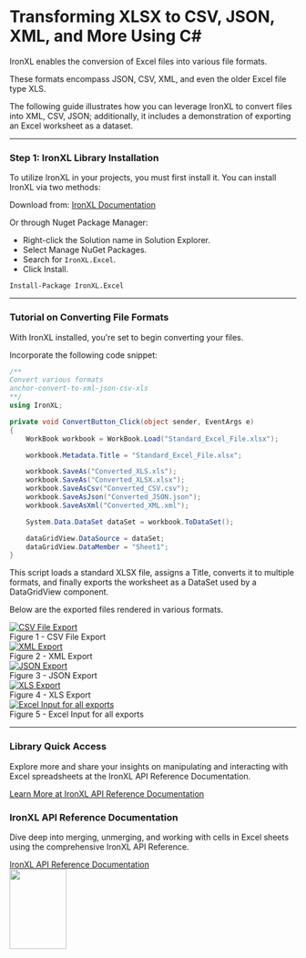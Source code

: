 # Transforming XLSX to CSV, JSON, XML, and More Using C&num;

IronXL enables the conversion of Excel files into various file formats.

These formats encompass JSON, CSV, XML, and even the older Excel file type XLS.

The following guide illustrates how you can leverage IronXL to convert files into XML, CSV, JSON; additionally, it includes a demonstration of exporting an Excel worksheet as a dataset.

---

### Step 1: IronXL Library Installation

To utilize IronXL in your projects, you must first install it. You can install IronXL via two methods:

Download from: [IronXL Documentation](https://ironsoftware.com/csharp/excel/docs/)

Or through Nuget Package Manager:

- Right-click the Solution name in Solution Explorer.
- Select Manage NuGet Packages.
- Search for `IronXL.Excel`.
- Click Install.

```shell
Install-Package IronXL.Excel
```

---

### Tutorial on Converting File Formats

With IronXL installed, you're set to begin converting your files.

Incorporate the following code snippet:

```cs
/**
Convert various formats
anchor-convert-to-xml-json-csv-xls
**/
using IronXL;

private void ConvertButton_Click(object sender, EventArgs e)
{
    WorkBook workbook = WorkBook.Load("Standard_Excel_File.xlsx");

    workbook.Metadata.Title = "Standard_Excel_File.xlsx";

    workbook.SaveAs("Converted_XLS.xls");
    workbook.SaveAs("Converted_XLSX.xlsx");
    workbook.SaveAsCsv("Converted_CSV.csv");
    workbook.SaveAsJson("Converted_JSON.json");
    workbook.SaveAsXml("Converted_XML.xml");

    System.Data.DataSet dataSet = workbook.ToDataSet();

    dataGridView.DataSource = dataSet;
    dataGridView.DataMember = "Sheet1";
}
```

This script loads a standard XLSX file, assigns a Title, converts it to multiple formats, and finally exports the worksheet as a DataSet used by a DataGridView component.

Below are the exported files rendered in various formats.

<div class="content-img-align-center">
	<div class="center-image-wrapper">
    <a href="https://ironsoftware.com/img/faq/excel/csharp-convert-xlsx-to-csv/csv-file-export.png" target="_blank">
      <img class="img-responsive" src="https://ironsoftware.com/img/faq/excel/csharp-convert-xlsx-to-csv/csv-file-export.png" alt="CSV File Export">
    </a>
    <div class="image-description">
      <span class="image-description-text_strong">Figure 1 - </span>
      <span class="image-description-text_italic">CSV File Export</span>
    </div>
  </div>
</div>

<div class="content-img-align-center">
	<div class="center-image-wrapper">
    <a href="https://ironsoftware.com/img/faq/excel/csharp-convert-xlsx-to-csv/xml-export.png" target="_blank">
      <img class="img-responsive" src="https://ironsoftware.com/img/faq/excel/csharp-convert-xlsx-to-csv/xml-export.png" alt="XML Export">
    </a>
    <div class="image-description">
      <span class="image-description-text_strong">Figure 2 - </span>
      <span class="image-description-text_italic">XML Export</span>
    </div>
  </div>
</div>

<div class="content-img-align-center">
	<div the="center-image-wrapper">
    <a href="https://ironsoftware.com/img/faq/excel/csharp-convert-xlsx-to-csv/json-export.png" target="_blank">
      <img class="img-responsive" src="https://ironsoftware.com/img/faq/excel/csharp-convert-xlsx-to-csv/json-export.png" alt="JSON Export">
    </a>
    <div class="image-description">
      <span class="image-description-text_strong">Figure 3 - </span>
      <span class="image-description-text_italic">JSON Export</span>
    </div>
  </div>
</div>

<div class="content-img-align-center">
	<div class="center-image-wrapper">
    <a href="https://ironsoftware.com/img/faq/excel/csharp-convert-xlsx-to-csv/xls-export.png" target="_blank">
      <img class="img-responsive" src="https://ironsoftware.com/img/faq/excel/csharp-convert-xlsx-to-csv/xls-export.png" alt="XLS Export">
    </a>
    <div class="image-description">
      <span class="image-description-text_strong">Figure 4 - </span>
      <span class="image-description-text_italic">XLS Export</span>
    </div>
  </div>
</div>

<div class="content-img-align-center">
  <div class="center-image-wrapper">
    <a href="https://ironsoftware.com/img/faq/excel/csharp-convert-xlsx-to-csv/excel-input-for-all-exports.png" target="_blank">
      <img class="img-responsive" src="https://ironsoftware.com/img/faq/excel/csharp-convert-xlsx-to-csv/excel-input-for-all-exports.png" alt="Excel Input for all exports">
    </a>
    <div class="image-description">
      <span class="image-description-text_strong">Figure 5 - </span>
      <span class="image-description-text_italic">Excel Input for all exports</span>
    </div>
  </div>
</div>

---

### Library Quick Access

Explore more and share your insights on manipulating and interacting with Excel spreadsheets at the IronXL API Reference Documentation.

[Learn More at IronXL API Reference Documentation](https://ironsoftware.com/csharp/excel/object-reference/api/)
<div class="tutorial-section">
  <div class="row">
    <div class="col-sm-8">
      <h3>IronXL API Reference Documentation</h3>
      <p>Dive deep into merging, unmerging, and working with cells in Excel sheets using the comprehensive IronXL API Reference.</p>
      <a class="doc-link" href="https://ironsoftware.com/csharp/excel/object-reference/api/" target="_blank">IronXL API Reference Documentation <i class="fa fa-chevron-right"></i></a>
    </div>
    <div class="col-sm-4">
      <div class="tutorial-image">
        <img style="max-width: 110px; width: 100px; height: 140px;" alt="" class="img-responsive add-shadow" src="https://ironsoftware.com/img/svgs/documentation.svg" width="100" height="140">
      </div>
    </div>
  </div>
</div>
